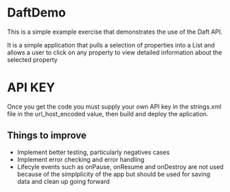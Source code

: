 # DaftDemo

This is a simple example exercise that demonstrates the use of the Daft API.

It is a simple application that pulls a selection of properties into a List and allows a user to click on any property to view detailed information about the selected property

# API KEY

Once you get the code you must supply your own API key in the strings.xml file in the url_host_encoded value, then build and deploy the aplication.

## Things to improve

* Implement better testing, particularly negatives cases
* Implement error checking and error handling
* Lifecyle events such as onPause, onResume and onDestroy are not used because of the simplplicity of the app but should be used for saving data and clean up going forward
